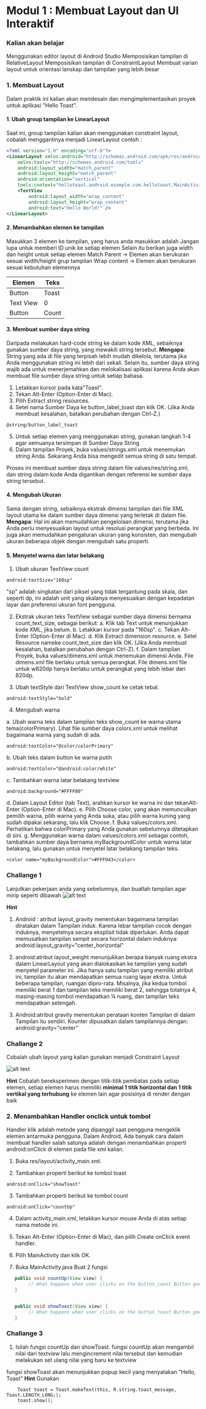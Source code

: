 # Modul 1 : Membuat Layout dan UI Interaktif

### Kalian akan belajar

Menggunakan editor layout di Android Studio
Memposisikan tampilan di RelativeLayout
Memposisikan tampilan di ConstraintLayout
Membuat varian layout untuk orientasi lanskap dan tampilan yang lebih besar

### 1. Membuat Layout
Dalam praktik ini kalian akan mendesain dan mengimplementasikan proyek untuk aplikasi "Hello Toast".

#### 1. Ubah group tampilan ke LinearLayout
Saat ini, group tampilan kalian akan menggunakan constraint layout, cobalah menggantinya menjadi LinearLayout
contoh : 
```xml
<?xml version="1.0" encoding="utf-8"?>
<LinearLayout xmlns:android="http://schemas.android.com/apk/res/android"
    xmlns:tools="http://schemas.android.com/tools"
    android:layout_width="match_parent"
    android:layout_height="match_parent"
    android:orientation="vertical"
    tools:context="hellotoast.android.example.com.hellotoast.MainActivity">
    <TextView
        android:layout_width="wrap_content"
        android:layout_height="wrap_content"
        android:text="Hello World!" />
</LinearLayout>
```

#### 2. Menambahkan elemen ke tampilan
Masukkan 3 elemen ke tampilan, yang harus anda masukkan adalah
Jangan lupa untuk memberi ID unik ke setiap elemen
Selain itu berikan juga width dan height untuk setiap elemen
Match Parent -> Elemen akan berukuran sesuai width/height grup tampilan
Wrap content -> Elemen akan berukuran sesuai kebutuhan elemennya

| Elemen        | Teks          |
| --------------|---------------|
| Button        | Toast         |
| Text View     | 0             |
| Button        | Count         |

#### 3. Membuat sumber daya string
Daripada melakukan hard-code string ke dalam kode XML, sebaiknya gunakan sumber daya string, yang mewakili string tersebut.
**Mengapa**: String yang ada di file yang terpisah lebih mudah dikelola, terutama jika Anda menggunakan string ini lebih dari sekali. Selain itu, sumber daya string wajib ada untuk menerjemahkan dan melokalisasi aplikasi karena Anda akan membuat file sumber daya string untuk setiap bahasa.

1. Letakkan kursor pada kata"Toast".
2. Tekan Alt-Enter (Option-Enter di Mac).
3. Pilih Extract string resources.
4. Setel nama Sumber Daya ke button_label_toast dan klik OK. (Jika Anda membuat kesalahan, batalkan perubahan dengan Ctrl-Z.)
```
@string/button_label_toast
```
5. Untuk setiap elemen yang menggunakan string, gunakan langkah 1-4 agar semuanya tersimpan di Sumber Daya String
6. Dalam tampilan Proyek, buka values/strings.xml untuk menemukan string Anda. Sekarang Anda bisa mengedit semua string di satu tempat.

Proses ini membuat sumber daya string dalam file values/res/string.xml, dan string dalam kode Anda digantikan dengan referensi ke sumber daya string tersebut.

#### 4. Mengubah Ukuran
Sama dengan string, sebaiknya ekstrak dimensi tampilan dari file XML layout utama ke dalam sumber daya dimensi yang terletak di dalam file.
**Mengapa**: Hal ini akan memudahkan pengelolaan dimensi, terutama jika Anda perlu menyesuaikan layout untuk resolusi perangkat yang berbeda. Ini juga akan memudahkan pengaturan ukuran yang konsisten, dan mengubah ukuran beberapa objek dengan mengubah satu properti.

#### 5. Menyetel warna dan latar belakang
1. Ubah ukuran TextView count
```
android:textSize="160sp"
```
"sp" adalah singkatan dari piksel yang tidak tergantung pada skala, dan seperti dp, ini adalah unit yang skalanya menyesuaikan dengan kepadatan layar dan preferensi ukuran font pengguna.

2. Ekstrak ukuran teks TextView sebagai sumber daya dimensi bernama count_text_size, sebagai berikut:
a. Klik tab Text untuk menunjukkan kode XML, jika belum.
b. Letakkan kursor pada "160sp".
c. Tekan Alt-Enter (Option-Enter di Mac).
d. Klik Extract dimension resource.
e. Setel Resource nameke count_text_size dan klik OK. (Jika Anda membuat kesalahan, batalkan perubahan dengan Ctrl-Z).
f. Dalam tampilan Proyek, buka values/dimens.xml untuk menemukan dimensi Anda. File dimens.xml file berlaku untuk semua perangkat. File dimens.xml file untuk w820dp hanya berlaku untuk perangkat yang lebih lebar dari 820dp.

3. Ubah textStyle dari TextView show_count ke cetak tebal.
```
android:textStyle="bold"
```

4. Mengubah warna

a. Ubah warna teks dalam tampilan teks show_count ke warna utama tema(colorPrimary). Lihat file sumber daya colors.xml untuk melihat bagaimana warna yang sudah di ada.
```
android:textColor="@color/colorPrimary"
```

b. Ubah teks dalam button ke warna putih
```
android:textColor="@android:color/white"
```

c. Tambahkan warna latar belakang textview
```
android:background="#FFFF00"
```
d. Dalam Layout Editor (tab Text), arahkan kursor ke warna ini dan tekanAlt-Enter (Option-Enter di Mac).
e. Pilih Choose color, yang akan memunculkan pemilih warna, pilih warna yang Anda suka, atau pilih warna kuning yang sudah dipakai sekarang, lalu klik Choose.
f. Buka values/colors.xml. Perhatikan bahwa colorPrimary yang Anda gunakan sebelumnya ditetapkan di sini.
g. Menggunakan warna dalam values/colors.xml sebagai contoh, tambahkan sumber daya bernama myBackgroundColor untuk warna latar belakang, lalu gunakan untuk menyetel latar belakang tampilan teks.
```
<color name="myBackgroundColor">#FFF043</color>
```

### Challange 1
Lanjutkan pekerjaan anda yang sebelumnya, dan buatlah tampilan agar mirip seperti dibawah
![alt text](https://google-developer-training.gitbooks.io/android-developer-fundamentals-course-practicals/content/images/1_2A_P_images/dg_weight_gravity.png)

**Hint**
1. Android : atribut layout_gravity menentukan bagaimana tampilan diratakan dalam Tampilan induk. Karena lebar tampilan cocok dengan induknya, menyetelnya secara eksplisit tidak diperlukan. Anda dapat memusatkan tampilan sempit secara horizontal dalam induknya: android:layout_gravity="center_horizontal"

2. android:atribut layout_weight menunjukkan berapa banyak ruang ekstra dalam LinearLayout yang akan dialokasikan ke tampilan yang sudah menyetel parameter ini. Jika hanya satu tampilan yang memiliki atribut ini, tampilan itu akan mendapatkan semua ruang layar ekstra. Untuk beberapa tampilan, ruangan dipro-rata. Misalnya, jika kedua tombol memiliki berat 1 dan tampilan teks memiliki berat 2, sehingga totalnya 4, masing-masing tombol mendapatkan ¼ ruang, dan tampilan teks mendapatkan setengah.

3. Android:atribut gravity menentukan perataan konten Tampilan di dalam Tampilan itu sendiri. Kounter dipusatkan dalam tampilannya dengan: android:gravity="center"


### Challange 2
Cobalah ubah layout yang kalian gunakan menjadi Constraint Layout


![alt text](https://google-developer-training.gitbooks.io/android-developer-fundamentals-course-practicals/content/images/1_2B_P_images/as_layout_constraint3_drag_constraint.png)

**Hint** Cobalah bereksperimen dengan titik-titik pembatas pada setiap elemen, setiap elemen harus memiliki **minimal 1 titik horizontal dan 1 titik vertikal yang terhubung** ke elemen lain agar posisinya di render dengan baik



### 2. Menambahkan Handler onclick untuk tombol
Handler klik adalah metode yang dipanggil saat pengguna mengeklik elemen antarmuka pengguna. 
Dalam Android, Ada banyak cara dalam membuat handler salah satunya adalah dengan
menambahkan properti android:onClick di elemen pada file xml kalian.

1. Buka res/layout/activity_main.xml.


2. Tambahkan properti berikut ke tombol toast
```
android:onClick="showToast"
```


3. Tambahkan properti berikut ke tombol count
```
android:onClick="countUp"
```


4. Dalam activity_main.xml, letakkan kursor mouse Anda di atas setiap nama metode ini.


5. Tekan Alt-Enter (Option-Enter di Mac), dan pilih Create onClick event handler.


6. Pilih MainActivity dan klik OK.


7. Buka MainActivity.java
Buat 2 fungsi
```java
   public void countUp(View view) {
        // What happens when user clicks on the button_count Button goes here.
   }


   public void showToast(View view) {
        // What happens when user clicks on the button_toast Button goes here.
   }
```

### Challange 3
1. Isilah fungsi countUp dan showToast.
fungsi countUp akan mengambil nilai dari textview lalu mengincrement nilai tersebut dan kemudian melakukan set ulang nilai yang baru
ke textview

fungsi showToast akan menunjukkan popup kecil yang menyatakan "Hello, Toast"
**Hint** 
Gunakan 
```
    Toast toast = Toast.makeText(this, R.string.toast_message, Toast.LENGTH_LONG;);
    toast.show();
```


